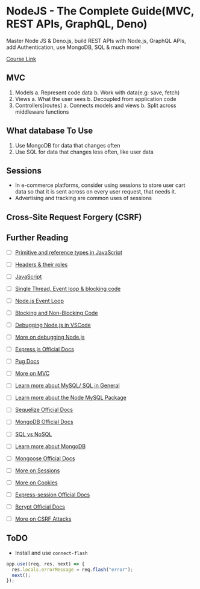 # NodeJS - The Complete Guide(MVC, REST APIs, GraphQL, Deno)

Master Node JS & Deno.js, build REST APIs with Node.js, GraphQL APIs, add Authentication, use MongoDB, SQL & much more!

[Course Link](https://www.udemy.com/course/nodejs-the-complete-guide)

## MVC

1. Models
   a. Represent code data
   b. Work with data(e.g: save, fetch)
2. Views
   a. What the user sees
   b. Decoupled from application code
3. Controllers[routes]
   a. Connects models and views
   b. Split across middleware functions

## What database To Use

1. Use MongoDB for data that changes often
2. Use SQL for data that changes less often, like user data

## Sessions

- In e-commerce platforms, consider using sessions to store user cart data so that it is sent across on every user request, that needs it.
- Advertising and tracking are common uses of sessions

## Cross-Site Request Forgery (CSRF)

## Further Reading

- [ ] [Primitive and reference types in JavaScript](https://academind.com/tutorials/reference-vs-primitive-values)

- [ ] [Headers & their roles](https://developer.mozilla.org/en-US/docs/Web/HTTP/Headers)

- [ ] [JavaScript](https://developer.mozilla.org/en-US/docs/Learn/JavaScript)

- [ ] [Single Thread, Event loop & blocking code](https://medium.com/javascript-scene/javascript-single-threaded-event-loop-b6c8a8f7d9e3)

- [ ] [Node.js Event Loop](https://nodejs.org/en/docs/guides/event-loop-timers-and-nexttick/)

- [ ] [Blocking and Non-Blocking Code](https://nodejs.org/en/docs/guides/dont-block-the-event-loop/)

- [ ] [Debugging Node.js in VSCode](https://code.visualstudio.com/docs/nodejs/nodejs-debugging)

- [ ] [More on debugging Node.js](https://nodejs.org/en/docs/guides/debugging-getting-started/)

- [ ] [Express.js Official Docs](https://expressjs.com/en/starter/installing.html)

- [ ] [Pug Docs](https://pugjs.org/api/getting-started.html)

- [ ] [More on MVC](https://developer.mozilla.org/en-US/docs/Glossary/MVC)

- [ ] [Learn more about MySQL/ SQL in General](https://www.w3schools.com/sql/)

- [ ] [Learn more about the Node MySQL Package](https://github.com/sidorares/node-mysql2)

- [ ] [Sequelize Official Docs](https://docs.sequelizejs.com)

- [ ] [MongoDB Official Docs](https://docs.mongodb.com/manual/core/security-encryption-at-rest/https://docs.mongodb.com/manual/)

- [ ] [SQL vs NoSQL](https://academind.com/learn/web-dev/sql-vs-nosql/)

- [ ] [Learn more about MongoDB](https://academind.com/learn/mongodb)

- [ ] [Mongoose Official Docs](https://mongoosejs.com/docs/)

- [ ] [More on Sessions](https://www.quora.com/What-is-a-session-in-a-Web-Application)

- [ ] [More on Cookies](https://developer.mozilla.org/en-US/docs/Web/HTTP/Cookies)

- [ ] [Express-session Official Docs](https://github.com/expressjs/session)

- [ ] [Bcrypt Official Docs](https://github.com/dcodeIO/bcrypt.js)

- [ ] [More on CSRF Attacks](https://www.acunetix.com/websitesecurity/csrf-attacks)

## ToDO

- Install and use `connect-flash`

```js
app.use((req, res, next) => {
  res.locals.errorMessage = req.flash("error");
  next();
});
```
